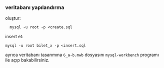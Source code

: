 ### veritabanı yapılandırma

oluştur:

	  mysql -u root -p <create.sql

insert et:

	mysql -u root bilet_x -p <insert.sql

ayrıca veritabanı tasarımına `6_a-b.mwb` dosyasını `mysql-workbench` programı ile açıp bakabilirsiniz.
